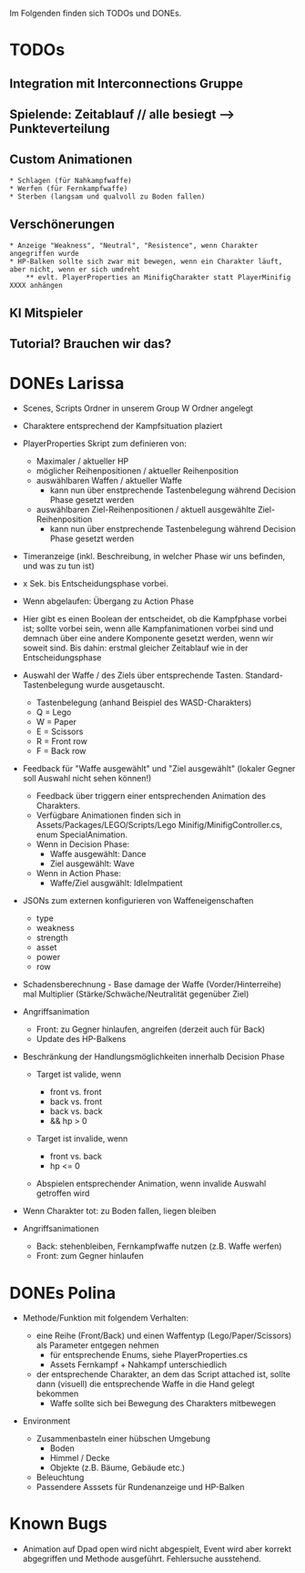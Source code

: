 Im Folgenden finden sich TODOs und DONEs.

# TODOs

## Integration mit Interconnections Gruppe
## Spielende: Zeitablauf // alle besiegt --> Punkteverteilung
## Custom Animationen
	* Schlagen (für Nahkampfwaffe)
	* Werfen (für Fernkampfwaffe)
	* Sterben (langsam und qualvoll zu Boden fallen)

## Verschönerungen
	* Anzeige "Weakness", "Neutral", "Resistence", wenn Charakter angegriffen wurde
	* HP-Balken sollte sich zwar mit bewegen, wenn ein Charakter läuft, aber nicht, wenn er sich umdreht 
		** evlt. PlayerProperties an MinifigCharakter statt PlayerMinifig XXXX anhängen

## KI Mitspieler
## Tutorial? Brauchen wir das?

# DONEs Larissa
* Scenes, Scripts Ordner in unserem Group W Ordner angelegt
* Charaktere entsprechend der Kampfsituation plaziert
* PlayerProperties Skript zum definieren von:
  * Maximaler / aktueller HP
  * möglicher Reihenpositionen / aktueller Reihenposition
  * auswählbaren Waffen / aktueller Waffe
	* kann nun über enstprechende Tastenbelegung während Decision Phase gesetzt werden
  * auswählbaren Ziel-Reihenpositionen / aktuell ausgewählte Ziel-Reihenposition
	* kann nun über enstprechende Tastenbelegung während Decision Phase gesetzt werden

 * Timeranzeige (inkl. Beschreibung, in welcher Phase wir uns befinden, und was zu tun ist)
  * x Sek. bis Entscheidungsphase vorbei.
  * Wenn abgelaufen: Übergang zu Action Phase
  * Hier gibt es einen Boolean der entscheidet, ob die Kampfphase vorbei ist; sollte vorbei sein, wenn alle Kampfanimationen vorbei sind und demnach über eine andere Komponente gesetzt werden, wenn wir soweit sind. Bis dahin: erstmal gleicher Zeitablauf wie in der Entscheidungsphase
  * Auswahl der Waffe / des Ziels über entsprechende Tasten. Standard-Tastenbelegung wurde ausgetauscht.
	* Tastenbelegung (anhand Beispiel des WASD-Charakters)
	* Q = Lego
	* W = Paper
	* E = Scissors
	* R = Front row
	* F = Back row
* Feedback für "Waffe ausgewählt" und "Ziel ausgewählt" (lokaler Gegner soll Auswahl nicht sehen können!)
	* Feedback über triggern einer entsprechenden Animation des Charakters.
	* Verfügbare Animationen finden sich in Assets/Packages/LEGO/Scripts/Lego Minifig/MinifigController.cs, enum SpecialAnimation.
	* Wenn in Decision Phase:
		* Waffe ausgewählt: Dance
		* Ziel ausgewählt: Wave
	* Wenn in Action Phase:
		* Waffe/Ziel ausgwählt: IdleImpatient
* JSONs zum externen konfigurieren von Waffeneigenschaften
	* type
	* weakness
	* strength
	* asset
	* power
	* row
* Schadensberechnung - Base damage der Waffe (Vorder/Hinterreihe) mal Multiplier (Stärke/Schwäche/Neutralität gegenüber Ziel)
* Angriffsanimation
	* Front: zu Gegner hinlaufen, angreifen (derzeit auch für Back)
	* Update des HP-Balkens
* Beschränkung der Handlungsmöglichkeiten innerhalb Decision Phase
	* Target ist valide, wenn 
		* front vs. front
		* back vs. front 
		* back vs. back
		* && hp > 0

	* Target ist invalide, wenn
		* front vs. back
		* hp <= 0

	* Abspielen entsprechender Animation, wenn invalide Auswahl getroffen wird
* Wenn Charakter tot: zu Boden fallen, liegen bleiben
* Angriffsanimationen
	* Back: stehenbleiben, Fernkampfwaffe nutzen (z.B. Waffe werfen)
	* Front: zum Gegner hinlaufen

# DONEs Polina
* Methode/Funktion mit folgendem Verhalten:
	* eine Reihe (Front/Back) und einen Waffentyp (Lego/Paper/Scissors) als Parameter entgegen nehmen
		*  für entsprechende Enums, siehe PlayerProperties.cs
	    *  Assets Fernkampf + Nahkampf unterschiedlich
	* der entsprechende Charakter, an dem das Script attached ist, sollte dann (visuell) die entsprechende Waffe in die Hand gelegt bekommen
		* Waffe sollte sich bei Bewegung des Charakters mitbewegen

* Environment
	* Zusammenbasteln einer hübschen Umgebung
		* Boden
		* Himmel / Decke
		* Objekte (z.B. Bäume, Gebäude etc.)
	* Beleuchtung
	* Passendere Asssets für Rundenanzeige und HP-Balken


# Known Bugs
* Animation auf Dpad open wird nicht abgespielt, Event wird aber korrekt abgegriffen und Methode ausgeführt. Fehlersuche ausstehend.